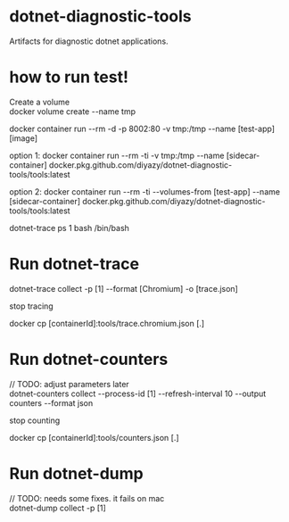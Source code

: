 # dotnet-diagnostic-tools
Artifacts for diagnostic dotnet applications.

# how to run test!
Create a volume  
docker volume create --name tmp

docker container  run --rm -d -p 8002:80 -v tmp:/tmp --name [test-app]  [image]

option 1: docker container  run --rm -ti -v tmp:/tmp --name [sidecar-container]  docker.pkg.github.com/diyazy/dotnet-diagnostic-tools/tools:latest

option 2: docker container  run --rm -ti --volumes-from [test-app] --name [sidecar-container]  docker.pkg.github.com/diyazy/dotnet-diagnostic-tools/tools:latest

dotnet-trace ps 
         1 bash       /bin/bash

# Run dotnet-trace

dotnet-trace collect -p [1] --format [Chromium] -o [trace.json]

stop tracing

docker cp [containerId]:tools/trace.chromium.json [.]

# Run dotnet-counters
// TODO: adjust parameters later  
dotnet-counters collect --process-id [1] --refresh-interval 10 --output counters --format json

stop counting

docker cp [containerId]:tools/counters.json [.]

# Run dotnet-dump
// TODO: needs some fixes. it fails on mac  
dotnet-dump collect -p [1]


